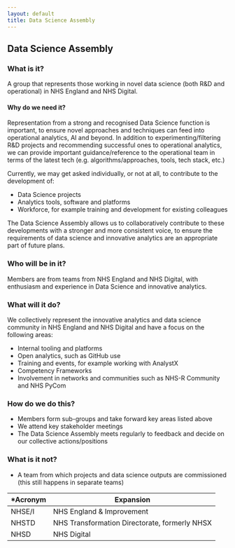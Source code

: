 ```yaml
--- 
layout: default
title: Data Science Assembly
---
```


## Data Science Assembly

### What is it?

A group that represents those working in novel data science (both R&D and operational) in NHS England and NHS Digital.  

#### Why do we need it?
Representation from a strong and recognised Data Science function is important, to ensure novel approaches and techniques can feed into operational analytics, AI and beyond. In addition to experimenting/filtering R&D projects and recommending successful ones to operational analytics, we can provide important guidance/reference to the operational team in terms of the latest tech (e.g. algorithms/approaches, tools, tech stack, etc.) 

Currently, we may get asked individually, or not at all, to contribute to the development of:  
<ul>
<li>Data Science projects </li>
<li>Analytics tools, software and platforms</li> 
<li>Workforce, for example training and development for existing colleagues</li>
</ul>
The Data Science Assembly allows us to collaboratively contribute to these developments with a stronger and more consistent voice, to ensure the requirements of data science and innovative analytics are an appropriate part of future plans.  

### Who will be in it?

Members are from teams from NHS England and NHS Digital, with enthusiasm and experience in Data Science and innovative analytics.  

### What will it do?
We collectively represent the innovative analytics and data science community in NHS England and NHS Digital and have a focus on the following areas:  
<ul>
  <li>Internal tooling and platforms </li>
  <li>Open analytics, such as GitHub use </li>
  <li>Training and events, for example working with AnalystX </li>
  <li>Competency Frameworks</li>
  <li>Involvement in networks and communities such as NHS-R Community and NHS PyCom </li>
</ul>

### How do we do this?
<ul>
  <li>Members form sub-groups and take forward key areas listed above </li>
  <li>We attend key stakeholder meetings </li>
  <li>The Data Science Assembly meets regularly to feedback and decide on our collective actions/positions</li>
  </ul>

### What is it not?
<ul>
  <li>A team from which projects and data science outputs are commissioned (this still happens in separate teams) </li>
  </ul>

*Acronym|Expansion
---|---
NHSE/I|NHS England & Improvement
NHSTD|NHS Transformation Directorate, formerly NHSX
NHSD|NHS Digital

